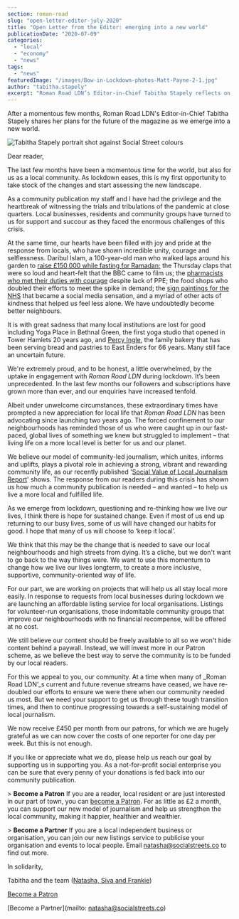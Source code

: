```yaml
---
section: roman-road
slug: "open-letter-editor-july-2020"
title: "Open Letter from the Editor: emerging into a new world"
publicationDate: "2020-07-09"
categories: 
  - "local"
  - "economy"
  - "news"
tags: 
  - "news"
featuredImage: "/images/Bow-in-Lockdown-photos-Matt-Payne-2-1.jpg"
author: "tabitha.stapely"
excerpt: "Roman Road LDN’s Editor-in-Chief Tabitha Stapely reflects on these past few months, and shares her plans for the future of the magazine and the local community as we emerge into a changed world."
---
```


After a momentous few months, Roman Road LDN's Editor-in-Chief Tabitha Stapely shares her plans for the future of the magazine as we emerge into a new world.

![Tabitha Stapely portrait shot against Social Street colours](/images/Tabitha-Stapely-blouse-background-colour.jpg)

Dear reader,

The last few months have been a momentous time for the world, but also for us as a local community. As lockdown eases, this is my first opportunity to take stock of the changes and start assessing the new landscape. 

As a community publication my staff and I have had the privilege and the heartbreak of witnessing the trials and tribulations of the pandemic at close quarters. Local businesses, residents and community groups have turned to us for support and succour as they faced the enormous challenges of this crisis. 

At the same time, our hearts have been filled with joy and pride at the response from locals, who have shown incredible unity, courage and selflessness. Daribul Islam, a 100-year-old man who walked laps around his garden to [raise £150,000 while fasting for Ramadan;](https://romanroadlondon.com/dabirul-choudhury-fundraiser/) the Thursday claps that were so loud and heart-felt that the BBC came to film us; the [pharmacists who met their duties with courage](https://romanroadlondon.com/massingham-chemist-sinclairs-pharmacy-covid-19/) despite lack of PPE; the food shops who doubled their efforts to meet the spike in demand; the [sign paintings for the NHS](https://romanroadlondon.com/peter-liversidge-sign-paintings-nhs/) that became a social media sensation, and a myriad of other acts of kindness that helped us feel less alone. We have undoubtedly become better neighbours. 

It is with great sadness that many local institutions are lost for good including Yoga Place in Bethnal Green, the first yoga studio that opened in Tower Hamlets 20 years ago, and [Percy Ingle](https://romanroadlondon.com/east-end-bakery-percy-ingles-closing-tribute/), the family bakery that has been serving bread and pastries to East Enders for 66 years. Many still face an uncertain future.

We're extremely proud, and to be honest, a little overwhelmed, by the uptake in engagement with _Roman Road LDN_ during lockdown. It’s been unprecedented. In the last few months our followers and subscriptions have grown more than ever, and our enquiries have increased tenfold. 

Albeit under unwelcome circumstances, these extraordinary times have prompted a new appreciation for local life that _Roman Road LDN_ has been advocating since launching two years ago. The forced confinement to our neighbourhoods has reminded those of us who were caught up in our fast-paced, global lives of something we knew but struggled to implement – that living life on a more local level is better for us and our planet.

We believe our model of community-led journalism, which unites, informs and uplifts, plays a pivotal role in achieving a strong, vibrant and rewarding community life, as our recently published '[Social Value of Local Journalism Report](https://socialstreets.co/social-value-local-journalism-report-2020/)' shows. The response from our readers during this crisis has shown us how much a community publication is needed – and wanted – to help us live a more local and fulfilled life.

As we emerge from lockdown, questioning and re-thinking how we live our lives, I think there is hope for sustained change. Even if most of us end up returning to our busy lives, some of us will have changed our habits for good. I hope that many of us will choose to ‘keep it local’.

We think that this may be the change that is needed to save our local neighbourhoods and high streets from dying. It’s a cliche, but we don't want to go back to the way things were. We want to use this momentum to change how we live our lives longterm, to create a more inclusive, supportive, community-oriented way of life.

For our part, we are working on projects that will help us all stay local more easily. In response to requests from local businesses during lockdown we are launching an affordable listing service for local organisations. Listings for volunteer-run organisations, those indomitable community groups that improve our neighbourhoods with no financial recompense, will be offered at no cost. 

We still believe our content should be freely available to all so we won't hide content behind a paywall. Instead, we will invest more in our Patron scheme, as we believe the best way to serve the community is to be funded by our local readers. 

For this we appeal to you, our community. At a time when many of _Roman Road LDN’_s current and future revenue streams have ceased, we have re-doubled our efforts to ensure we were there when our community needed us most. But we need your support to get us through these tough transition times, and then to continue progressing towards a self-sustaining model of local journalism.

We now receive £450 per month from our patrons, for which we are hugely grateful as we can now cover the costs of one reporter for one day per week. But this is not enough.

If you like or appreciate what we do, please help us reach our goal by supporting us in supporting you. As a not-for-profit social enterprise you can be sure that every penny of your donations is fed back into our community publication.

\> **Become a Patron** If you are a reader, local resident or are just interested in our part of town, you can [become a Patron](https://romanroadlondon.com/support-us/). For as little as £2 a month, you can support our new model of journalism and help us strengthen the local community, making it happier, healthier and wealthier. 

\> **Become a Partner** If you are a local independent business or organisation, you can join our new listings service to publicise your organisation and events to local people. Email [natasha@socialstreets.co](mailto:natasha@socialstreets.co?subject=Enquiry%20about%20listing%20on%20Roman%20Road%20LDN) to find out more.

In solidarity,

Tabitha and the team ([Natasha, Siva and Frankie](https://romanroadlondon.com/editorial-team/))

[Become a Patron](https://romanroadlondon.com/support-us/)

[Become a Partner](mailto: natasha@socialstreets.co)
